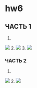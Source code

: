 # hw6
## ЧАСТЬ 1
1. 
![](https://pp.userapi.com/c846419/v846419370/22cea/NZS1zfY7Lig.jpg)
2.
![](https://pp.userapi.com/c846419/v846419370/22ce1/RkNlkPgl9Po.jpg)
3.
![](https://pp.userapi.com/c846419/v846419772/20b8a/oaNwKtoRWpM.jpg)
### ЧАСТЬ 2
1.
![](https://pp.userapi.com/c846419/v846419370/22d13/kzkWN3F_4FM.jpg)
2.
![](https://pp.userapi.com/c846419/v846419370/22d1a/KK1tlrQWmXs.jpg)
